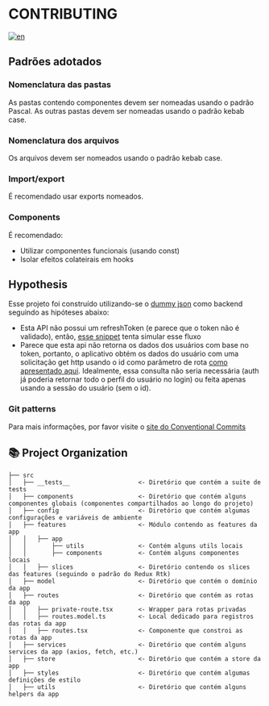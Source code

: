 # CONTRIBUTING

[![en](https://img.shields.io/badge/lang-en-red.svg)](https://github.com/harrisonhenri/auth-app/CONTRIBUTING.md)

## Padrões adotados

### Nomenclatura das pastas

As pastas contendo componentes devem ser nomeadas usando o padrão Pascal. As outras pastas devem ser nomeadas usando o padrão kebab case.

### Nomenclatura dos arquivos

Os arquivos devem ser nomeados usando o padrão kebab case.

### Import/export

É recomendado usar exports nomeados.

### Components

É recomendado:

- Utilizar componentes funcionais (usando const)
- Isolar efeitos colateirais em hooks

## Hypothesis

Esse projeto foi construído utilizando-se o [dummy json](https://dummyjson.com/) como backend seguindo as hipóteses abaixo:

- Esta API não possui um refreshToken (e parece que o token não é validado), então, [esse snippet](https://github.com/harrisonhenri/auth-app/blob/4c5c56ba466c64b4997d0b4bca5a14d8788ade14/src/services/http/axios.ts#L39) tenta simular esse fluxo
- Parece que esta api não retorna os dados dos usuários com base no token, portanto, o aplicativo obtém os dados do usuário com uma solicitação get http usando o id como parâmetro de rota [como apresentado aqui](https://github.com/harrisonhenri/auth-app/blob/4c5c56ba466c64b4997d0b4bca5a14d8788ade14/src/features/slices/user-info/user-info.api.ts#L8). Idealmente, essa consulta não seria necessária (auth já poderia retornar todo o perfil do usuário no login) ou feita apenas usando a sessão do usuário (sem o id).

### Git patterns

Para mais informações, por favor visite o [site do Conventional Commits](https://www.conventionalcommits.org/en/v1.0.0/)

## 📚 Project Organization

```
├── src
│   ├── __tests__                   <- Diretório que contém a suite de tests
│   ├── components                  <- Diretório que contém alguns componentes globais (componentes compartilhados ao longo do projeto)
│   ├── config                      <- Diretório que contém algumas configurações e variáveis de ambiente
│   ├── features                    <- Módulo contendo as features da app
│   │   ├── app
│   │       ├── utils               <- Contém alguns utils locais
│   │       ├── components          <- Contém alguns componentes locais
│   │   ├── slices                  <- Diretório contendo os slices das features (seguindo o padrão do Redux Rtk)
│   ├── model                       <- Diretório que contém o domínio da app
│   ├── routes                      <- Diretório que contém as rotas da app
│   │   ├── private-route.tsx       <- Wrapper para rotas privadas
│   │   ├── routes.model.ts         <- Local dedicado para registros das rotas da app
│   │   ├── routes.tsx              <- Componente que constroi as rotas da app
│   ├── services                    <- Diretório que contém alguns services da app (axios, fetch, etc.)
│   ├── store                       <- Diretório que contém a store da app
│   ├── styles                      <- Diretório que contém algumas definições de estilo
│   ├── utils                       <- Diretório que contém alguns helpers da app


```
